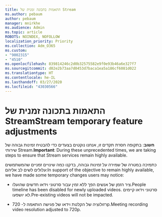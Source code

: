 ```yaml
---
title: התאמות בתכונה זמנית של Stream
ms.author: pebaum
author: pebaum
manager: mnirkhe
ms.audience: Admin
ms.topic: article
ROBOTS: NOINDEX, NOFOLLOW
localization_priority: Priority
ms.collection: Adm_O365
ms.custom:
- "9002315"
- "4510"
ms.openlocfilehash: 839814246c2d0b32575582e9f0e93b46a6e327f7
ms.sourcegitcommit: d02e2b73aa7d0453d7baca1ea5a186cf6081d022
ms.translationtype: HT
ms.contentlocale: he-IL
ms.lasthandoff: 03/27/2020
ms.locfileid: "43030566"
---
```

# <a name="stream-temporary-feature-adjustments"></a><span data-ttu-id="ccbc8-102">התאמות בתכונה זמנית של Stream</span><span class="sxs-lookup"><span data-stu-id="ccbc8-102">Stream temporary feature adjustments</span></span>

<span data-ttu-id="ccbc8-103">**חשוב**: בתקופה חסרת תקדים זו, אנחנו נוקטים בצעדים כדי להבטיח זמינות גבוהה של שירותי Stream.</span><span class="sxs-lookup"><span data-stu-id="ccbc8-103">**Important**: During these unprecedented times, we are taking steps to ensure that Stream services remain highly available.</span></span>

<span data-ttu-id="ccbc8-104">כתמיכה במטרה של שמירה על זמינות גבוהה, בדקנו כמה שינויים זמניים שהמשתמשים עלולים לשים לב אליהם:</span><span class="sxs-lookup"><span data-stu-id="ccbc8-104">In support of the objective to remain highly available, we have made some temporary changes users may notice:</span></span> 

- <span data-ttu-id="ccbc8-105">ציר הזמן של אנשים הפך ללא זמין עבור סרטוני וידאו חדשים שהועלו.</span><span class="sxs-lookup"><span data-stu-id="ccbc8-105">People timeline has been disabled for newly uploaded videos.</span></span> <span data-ttu-id="ccbc8-106">סרטוני וידאו קיימים לא יושפעו.</span><span class="sxs-lookup"><span data-stu-id="ccbc8-106">Pre-existing videos will not be impacted.</span></span>

- <span data-ttu-id="ccbc8-107">רזולוציה של הקלטת וידאו של פגישה הותאמה ל- 720p.</span><span class="sxs-lookup"><span data-stu-id="ccbc8-107">Meeting recording video resolution adjusted to 720p.</span></span>
